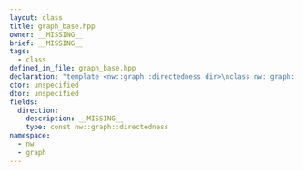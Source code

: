```yaml
---
layout: class
title: graph_base.hpp
owner: __MISSING__
brief: __MISSING__
tags:
  - class
defined_in_file: graph_base.hpp
declaration: "template <nw::graph::directedness dir>\nclass nw::graph::other_direction;"
ctor: unspecified
dtor: unspecified
fields:
  direction:
    description: __MISSING__
    type: const nw::graph::directedness
namespace:
  - nw
  - graph
---
```

